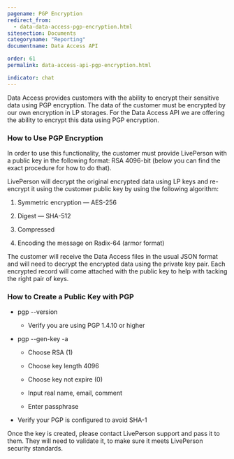```yaml
---
pagename: PGP Encryption
redirect_from:
  - data-data-access-pgp-encryption.html
sitesection: Documents
categoryname: "Reporting"
documentname: Data Access API

order: 61
permalink: data-access-api-pgp-encryption.html

indicator: chat
---
```


Data Access provides customers with the ability to encrypt their sensitive data using PGP encryption. The data of the customer must be encrypted by our own encryption in LP storages. For the Data Access API we are offering the ability to encrypt this data using PGP encryption.

### How to Use PGP Encryption

In order to use this functionality, the customer must provide LivePerson with a public key in the following format: RSA 4096-bit (below you can find the exact procedure for how to do that).

LivePerson will decrypt the original encrypted data using LP keys and re-encrypt it using the customer public key by using the following algorithm:

1. Symmetric encryption — AES-256

2. Digest — SHA-512

3. Compressed

4. Encoding the message on Radix-64 (armor format)

The customer will receive the Data Access files in the usual JSON format and will need to decrypt the encrypted data using the private key pair. Each encrypted record will come attached with the public key to help with tacking the right pair of keys.

### How to Create a Public Key with PGP

* pgp --version
	
	* Verify you are using PGP 1.4.10 or higher

* pgp --gen-key -a

	* Choose RSA (1)

	* Choose key length 4096

	* Choose key not expire (0)

	* Input real name, email, comment

	* Enter passphrase

* Verify your PGP is configured to avoid SHA-1

Once the key is created, please contact LivePerson support and pass it to them. They will need to validate it, to make sure it meets LivePerson security standards.